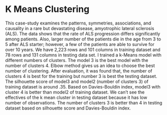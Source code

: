 # K Means Clustering
This case-study examines the patterns, symmetries, associations, and causality in a rare but devastating disease, amyotrophic lateral sclerosis (ALS). The data shows that the rate of ALS progression differs significantly among patients. Also, larger number of the patients die in the age from 3 to 5 after ALS starter; however, a few of the patients are able to survive for over 10 years. We have 2,223 rows and 101 columns in training dataset and 78 rows and 131 columns in testing data set. I trained a k-Means model with different numbers of clusters. The model 3 is the best model with the number of clusters 4. Elbow method gives us an idea to choose the best number of clustering. After evaluation, it was found that, the number of clusters 4 is best for the training but number 3 is best the testing dataset. The silhouette score of model3 and model2 (number of clusters 3) of training dataset is around .35. Based on Davies-Bouldin index, model3 with cluster 4 is better than model2 of training dataset. We can’t see the effectives of the k mean cluster in testing dataset because it has low number of observations. The number of clusters 3 is better than 4 in testing dataset based on silhouette score and Davies-Bouldin index. 